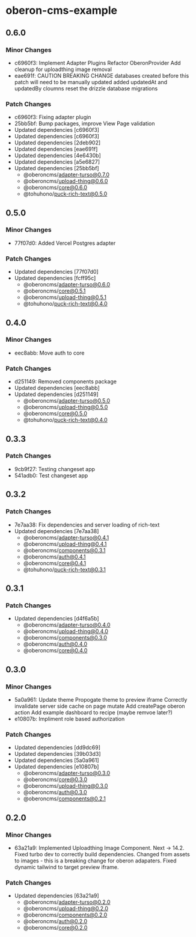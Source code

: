 # oberon-cms-example

## 0.6.0

### Minor Changes

- c6960f3: Implement Adapter Plugins
  Refactor OberonProvider
  Add cleanup for uploadthing image removal
- eae691f: CAUTION BREAKING CHANGE
  databases created before this patch will need to be manually updated
  added updatedAt and updatedBy cloumns
  reset the drizzle database migrations

### Patch Changes

- c6960f3: Fixing adapter plugin
- 25bb5bf: Bump packages, improve View Page validation
- Updated dependencies [c6960f3]
- Updated dependencies [c6960f3]
- Updated dependencies [2deb902]
- Updated dependencies [eae691f]
- Updated dependencies [4e6430b]
- Updated dependencies [a5e6827]
- Updated dependencies [25bb5bf]
  - @oberoncms/adapter-turso@0.7.0
  - @oberoncms/upload-thing@0.6.0
  - @oberoncms/core@0.6.0
  - @tohuhono/puck-rich-text@0.5.0

## 0.5.0

### Minor Changes

- 77f07d0: Added Vercel Postgres adapter

### Patch Changes

- Updated dependencies [77f07d0]
- Updated dependencies [fcff95c]
  - @oberoncms/adapter-turso@0.6.0
  - @oberoncms/core@0.5.1
  - @oberoncms/upload-thing@0.5.1
  - @tohuhono/puck-rich-text@0.4.0

## 0.4.0

### Minor Changes

- eec8abb: Move auth to core

### Patch Changes

- d251149: Removed components package
- Updated dependencies [eec8abb]
- Updated dependencies [d251149]
  - @oberoncms/adapter-turso@0.5.0
  - @oberoncms/upload-thing@0.5.0
  - @oberoncms/core@0.5.0
  - @tohuhono/puck-rich-text@0.4.0

## 0.3.3

### Patch Changes

- 9cb9f27: Testing changeset app
- 541adb0: Test changeset app

## 0.3.2

### Patch Changes

- 7e7aa38: Fix dependencies and server loading of rich-text
- Updated dependencies [7e7aa38]
  - @oberoncms/adapter-turso@0.4.1
  - @oberoncms/upload-thing@0.4.1
  - @oberoncms/components@0.3.1
  - @oberoncms/auth@0.4.1
  - @oberoncms/core@0.4.1
  - @tohuhono/puck-rich-text@0.3.1

## 0.3.1

### Patch Changes

- Updated dependencies [d4f6a5b]
  - @oberoncms/adapter-turso@0.4.0
  - @oberoncms/upload-thing@0.4.0
  - @oberoncms/components@0.3.0
  - @oberoncms/auth@0.4.0
  - @oberoncms/core@0.4.0

## 0.3.0

### Minor Changes

- 5a0a961: Update theme
  Propogate theme to preview iframe
  Correctly invalidate server side cache on page mutate
  Add createPage oberon action
  Add example dashboard to recipe (maybe remvoe later?)
- e10807b: Impliment role based authorization

### Patch Changes

- Updated dependencies [dd9dc69]
- Updated dependencies [39b03d3]
- Updated dependencies [5a0a961]
- Updated dependencies [e10807b]
  - @oberoncms/adapter-turso@0.3.0
  - @oberoncms/core@0.3.0
  - @oberoncms/upload-thing@0.3.0
  - @oberoncms/auth@0.3.0
  - @oberoncms/components@0.2.1

## 0.2.0

### Minor Changes

- 63a21a9: Implemented Uploadthing Image Component.
  Next -> 14.2.
  Fixed turbo dev to correctly build dependencies.
  Changed from assets to images - this is a breaking change for oberon adapaters.
  Fixed dynamic tailwind to target preview iframe.

### Patch Changes

- Updated dependencies [63a21a9]
  - @oberoncms/adapter-turso@0.2.0
  - @oberoncms/upload-thing@0.2.0
  - @oberoncms/components@0.2.0
  - @oberoncms/auth@0.2.0
  - @oberoncms/core@0.2.0

